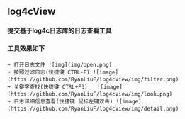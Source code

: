 ## log4cView
 #### 提交基于log4c日志库的日志查看工具
 #### 工具效果如下
    + 打开日志文件 ![img](img/open.png)
    + 按照过滤日志(快捷键 CTRL+F) ![image](https://github.com/RyanLiuF/log4cView/img/filter.png)
    + 关键字查找(快捷键 CTRL+F3)   ![image](https://github.com/RyanLiuF/log4cView/img/look.png)
    + 日志详细信息查看(快捷键 鼠标左键双击) ![image](https://github.com/RyanLiuF/log4cView/img/detail.png)
